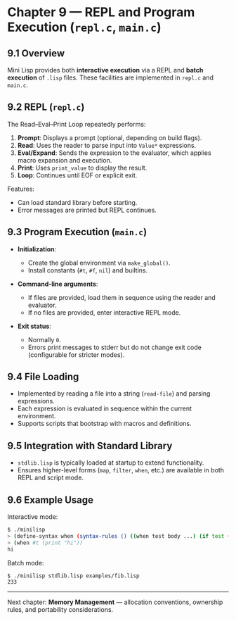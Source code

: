 # Chapter 9 — REPL and Program Execution (`repl.c`, `main.c`)

## 9.1 Overview

Mini Lisp provides both **interactive execution** via a REPL and **batch execution** of `.lisp` files. These facilities are implemented in `repl.c` and `main.c`.

## 9.2 REPL (`repl.c`)

The Read–Eval–Print Loop repeatedly performs:

1. **Prompt**: Displays a prompt (optional, depending on build flags).
2. **Read**: Uses the reader to parse input into `Value*` expressions.
3. **Eval/Expand**: Sends the expression to the evaluator, which applies macro expansion and execution.
4. **Print**: Uses `print_value` to display the result.
5. **Loop**: Continues until EOF or explicit exit.

Features:

* Can load standard library before starting.
* Error messages are printed but REPL continues.

## 9.3 Program Execution (`main.c`)

* **Initialization**:

  * Create the global environment via `make_global()`.
  * Install constants (`#t`, `#f`, `nil`) and builtins.
* **Command-line arguments**:

  * If files are provided, load them in sequence using the reader and evaluator.
  * If no files are provided, enter interactive REPL mode.
* **Exit status**:

  * Normally `0`.
  * Errors print messages to stderr but do not change exit code (configurable for stricter modes).

## 9.4 File Loading

* Implemented by reading a file into a string (`read-file`) and parsing expressions.
* Each expression is evaluated in sequence within the current environment.
* Supports scripts that bootstrap with macros and definitions.

## 9.5 Integration with Standard Library

* `stdlib.lisp` is typically loaded at startup to extend functionality.
* Ensures higher-level forms (`map`, `filter`, `when`, etc.) are available in both REPL and script mode.

## 9.6 Example Usage

Interactive mode:

```bash
$ ./minilisp
> (define-syntax when (syntax-rules () ((when test body ...) (if test (begin body ...) nil))))
> (when #t (print "hi"))
hi
```

Batch mode:

```bash
$ ./minilisp stdlib.lisp examples/fib.lisp
233
```

---

Next chapter: **Memory Management** — allocation conventions, ownership rules, and portability considerations.
